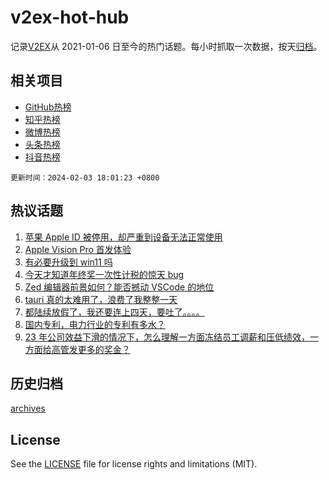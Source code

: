 # v2ex-hot-hub

 记录[V2EX](https://www.v2ex.com/)从 2021-01-06 日至今的热门话题。每小时抓取一次数据，按天[归档](archives)。
 
 ## 相关项目

- [GitHub热榜](https://github.com/it985/github-hot-hub)
- [知乎热榜](https://github.com/it985/zhihu-hot-hub)
- [微博热榜](https://github.com/it985/weibo-hot-hub)
- [头条热榜](https://github.com/it985/toutiao-hot-hub)
- [抖音热榜](https://github.com/it985/douyin-hot-hub)


 `更新时间：2024-02-03 18:01:23 +0800`

## 热议话题

1. [苹果 Apple ID 被停用，却严重到设备无法正常使用](https://www.v2ex.com/t/1013730)
1. [Apple Vision Pro 首发体验](https://www.v2ex.com/t/1013780)
1. [有必要升级到 win11 吗](https://www.v2ex.com/t/1013804)
1. [今天才知道年终奖一次性计税的惊天 bug](https://www.v2ex.com/t/1013749)
1. [Zed 编辑器前景如何？能否撼动 VSCode 的地位](https://www.v2ex.com/t/1013847)
1. [tauri 真的太难用了，浪费了我整整一天](https://www.v2ex.com/t/1013792)
1. [都陆续放假了，我还要连上四天，要吐了。。。。](https://www.v2ex.com/t/1013811)
1. [国内专利，电力行业的专利有多水？](https://www.v2ex.com/t/1013810)
1. [23 年公司效益下滑的情况下，怎么理解一方面冻结员工调薪和压低绩效，一方面给高管发更多的奖金？](https://www.v2ex.com/t/1013812)

## 历史归档

[archives](archives)

## License

See the [LICENSE](LICENSE) file for license rights and limitations (MIT).
